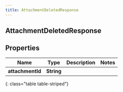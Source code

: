 ```yaml
---
title: AttachmentDeletedResponse
---
```

## AttachmentDeletedResponse


## Properties

| Name | Type | Description | Notes |
| ------------ | ------------- | ------------- | ------------- |
| **attachmentId** | <!----><!---->**String**<!----> |  |  |
{: class="table table-striped"}



